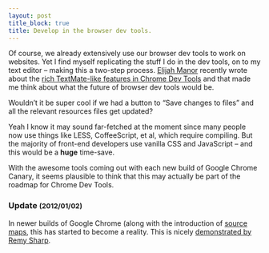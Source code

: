 ```yaml
---
layout: post
title_block: true
title: Develop in the browser dev tools.
---
```



Of course, we already extensively use our browser dev tools to work on websites. Yet I find myself replicating the stuff I do in the dev tools, on to my text editor &ndash; making this a two-step process. [Elijah Manor](http://twitter.com/elijahmanor) recently wrote about the [rich TextMate-like features in Chrome Dev Tools](http://www.elijahmanor.com/2012/02/textmate-like-t-t-in-chrome-dev-tools.html) and that made me think about what the future of browser dev tools would be.

Wouldn&rsquo;t it be super cool if we had a button to &ldquo;Save changes to files&rdquo; and all the relevant resources files get updated?

Yeah I know it may sound far-fetched at the moment since many people now use things like LESS, CoffeeScript, et al, which require compiling. But the majority of front-end developers use vanilla CSS and JavaScript &ndash; and this would be a <strong>huge</strong> time-save.

With the awesome tools coming out with each new build of Google Chrome Canary, it seems plausible to think that this may actually be part of the roadmap for Chrome Dev Tools.

### Update <small class="dimmed thin">(2012/01/02)</small>

In newer builds of Google Chrome (along with the introduction of [source maps](http://www.html5rocks.com/en/tutorials/developertools/sourcemaps/), this has started to become a reality. This is nicely [demonstrated by Remy Sharp](http://remysharp.com/2012/12/21/my-workflow-never-having-to-leave-devtools/).